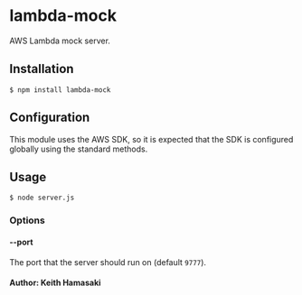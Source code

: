 lambda-mock
===========

AWS Lambda mock server.

## Installation

    $ npm install lambda-mock

## Configuration

This module uses the AWS SDK, so it is expected that the SDK is configured globally using the standard methods.

## Usage

    $ node server.js

### Options

#### --port

The port that the server should run on (default `9777`).

#### Author: Keith Hamasaki
